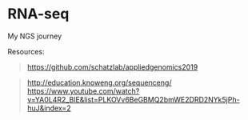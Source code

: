 # RNA-seq
My NGS journey  

Resources:
>https://github.com/schatzlab/appliedgenomics2019

>http://education.knoweng.org/sequenceng/  
>https://www.youtube.com/watch?v=YA0L4R2_BlE&list=PLKOVv6BeGBMQ2bmWE2DRD2NYk5jPh-huJ&index=2

